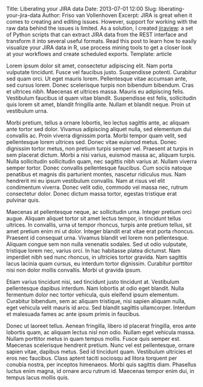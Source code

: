 Title: Liberating your JIRA data
Date: 2013-07-01 12:00
Slug: liberating-your-jira-data
Author: Friso van Vollenhoven
Excerpt: JIRA is great when it comes to creating and editing issues. However, support for working with the raw data behind the issues is limited. As a solution, I created [jiraview](https://github.com/godatadriven/jiraview "The jiraview project."): a set of Python scripts that can extract JIRA data from the REST interface and transform it into several useful formats. Read this post to learn how to easily visualize your JIRA data in R, use process mining tools to get a closer look at your workflows and create scheduled exports.
Template: article

Lorem ipsum dolor sit amet, consectetur adipiscing elit. Nam porta vulputate tincidunt. Fusce vel faucibus justo. Suspendisse potenti. Curabitur sed quam orci. Ut eget mauris lorem. Pellentesque vitae accumsan ante, sed cursus lorem. Donec scelerisque turpis non bibendum bibendum. Cras et ultrices nibh. Maecenas et ultrices massa. Mauris eu adipiscing felis. Vestibulum faucibus id quam vitae blandit. Suspendisse est felis, sollicitudin quis lorem sit amet, blandit fringilla ante. Nullam et blandit neque. Proin ut vestibulum urna.

Morbi pretium, tellus a ornare lobortis, leo lectus sagittis ante, ac aliquam ante tortor sed dolor. Vivamus adipiscing aliquet nulla, sed elementum dui convallis ac. Proin viverra dignissim porta. Morbi tempor quam velit, sed pellentesque lorem ultrices sed. Donec vitae euismod metus. Donec dignissim tortor metus, non pretium turpis semper vel. Praesent at turpis in sem placerat dictum. Morbi a nisi varius, euismod massa ac, aliquam turpis. Nulla sollicitudin sollicitudin quam, nec sagittis nibh varius at. Nullam viverra semper tortor. Donec convallis pellentesque faucibus. Cum sociis natoque penatibus et magnis dis parturient montes, nascetur ridiculus mus. Nam hendrerit mi eu ipsum vestibulum convallis. Nam at risus vel elit condimentum viverra. Donec velit odio, commodo vel massa nec, rutrum consectetur dolor. Donec dictum massa tortor, egestas tristique erat pulvinar quis.

Maecenas at pellentesque neque, ac sollicitudin urna. Integer pretium orci augue. Aliquam aliquet tortor sit amet lectus tempor, in tincidunt tellus ultrices. In convallis, urna ut tempor rhoncus, turpis ante pretium tellus, sit amet pretium enim mi ut dolor. Integer blandit erat vitae erat porta rhoncus. Praesent id consequat urna. Vivamus blandit vel lorem non pellentesque. Aliquam congue sem non nulla venenatis sodales. Sed ut odio vulputate, tristique lorem nec, varius orci. In hac habitasse platea dictumst. Nam imperdiet nibh sed nunc rhoncus, in ultricies tortor gravida. Nam sagittis lacus lacinia quam cursus, eu interdum tortor dignissim. Curabitur porttitor nisi non dolor mollis convallis. Morbi ut gravida ipsum.

Etiam varius tincidunt nisi, sed tincidunt justo tincidunt at. Vestibulum pellentesque dapibus interdum. Nam lobortis at odio eget blandit. Nulla fermentum dolor nec tortor vehicula, quis eleifend ipsum elementum. Curabitur bibendum, sem ac aliquam tristique, nisi sapien aliquam nulla, eget vehicula velit mauris id arcu. Sed blandit sagittis ullamcorper. Interdum et malesuada fames ac ante ipsum primis in faucibus.

Donec ut laoreet tellus. Aenean fringilla, libero id placerat fringilla, eros ante lobortis quam, ac aliquam lectus nisl non odio. Nullam eget vehicula massa. Nullam porttitor metus in quam tempus mollis. Fusce quis semper est. Maecenas scelerisque hendrerit pretium. Nunc vel est pellentesque, ornare sapien vitae, dapibus metus. Sed id tincidunt quam. Vestibulum ultricies et eros nec faucibus. Class aptent taciti sociosqu ad litora torquent per conubia nostra, per inceptos himenaeos. Morbi quis sagittis diam. Phasellus luctus enim magna, id ornare arcu rutrum id. Maecenas tempor enim dui, in tempus lacus mollis quis.

